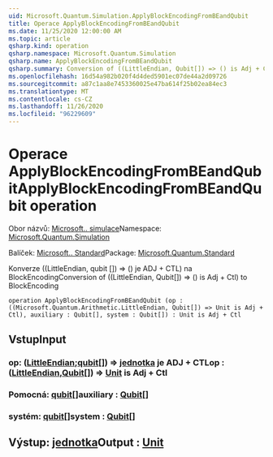 ```yaml
---
uid: Microsoft.Quantum.Simulation.ApplyBlockEncodingFromBEandQubit
title: Operace ApplyBlockEncodingFromBEandQubit
ms.date: 11/25/2020 12:00:00 AM
ms.topic: article
qsharp.kind: operation
qsharp.namespace: Microsoft.Quantum.Simulation
qsharp.name: ApplyBlockEncodingFromBEandQubit
qsharp.summary: Conversion of ((LittleEndian, Qubit[]) => () is Adj + Ctl) to BlockEncoding
ms.openlocfilehash: 16d54a982b020f4d4ded5901ec07de44a2d09726
ms.sourcegitcommit: a87c1aa8e7453360025e47ba614f25b02ea84ec3
ms.translationtype: MT
ms.contentlocale: cs-CZ
ms.lasthandoff: 11/26/2020
ms.locfileid: "96229609"
---
```

# <a name="applyblockencodingfrombeandqubit-operation"></a><span data-ttu-id="02344-102">Operace ApplyBlockEncodingFromBEandQubit</span><span class="sxs-lookup"><span data-stu-id="02344-102">ApplyBlockEncodingFromBEandQubit operation</span></span>

<span data-ttu-id="02344-103">Obor názvů: [Microsoft.. simulace](xref:Microsoft.Quantum.Simulation)</span><span class="sxs-lookup"><span data-stu-id="02344-103">Namespace: [Microsoft.Quantum.Simulation](xref:Microsoft.Quantum.Simulation)</span></span>

<span data-ttu-id="02344-104">Balíček: [Microsoft.. Standard](https://nuget.org/packages/Microsoft.Quantum.Standard)</span><span class="sxs-lookup"><span data-stu-id="02344-104">Package: [Microsoft.Quantum.Standard](https://nuget.org/packages/Microsoft.Quantum.Standard)</span></span>


<span data-ttu-id="02344-105">Konverze ((LittleEndian, qubit []) => () je ADJ + CTL) na BlockEncoding</span><span class="sxs-lookup"><span data-stu-id="02344-105">Conversion of ((LittleEndian, Qubit[]) => () is Adj + Ctl) to BlockEncoding</span></span>

```qsharp
operation ApplyBlockEncodingFromBEandQubit (op : ((Microsoft.Quantum.Arithmetic.LittleEndian, Qubit[]) => Unit is Adj + Ctl), auxiliary : Qubit[], system : Qubit[]) : Unit is Adj + Ctl
```


## <a name="input"></a><span data-ttu-id="02344-106">Vstup</span><span class="sxs-lookup"><span data-stu-id="02344-106">Input</span></span>

### <a name="op--littleendianqubit--unit--is-adj--ctl"></a><span data-ttu-id="02344-107">op: ([LittleEndian](xref:Microsoft.Quantum.Arithmetic.LittleEndian);[qubit](xref:microsoft.quantum.lang-ref.qubit)[]) => [jednotka](xref:microsoft.quantum.lang-ref.unit)  je ADJ + CTL</span><span class="sxs-lookup"><span data-stu-id="02344-107">op : ([LittleEndian](xref:Microsoft.Quantum.Arithmetic.LittleEndian),[Qubit](xref:microsoft.quantum.lang-ref.qubit)[]) => [Unit](xref:microsoft.quantum.lang-ref.unit)  is Adj + Ctl</span></span>




### <a name="auxiliary--qubit"></a><span data-ttu-id="02344-108">Pomocná: [qubit](xref:microsoft.quantum.lang-ref.qubit)[]</span><span class="sxs-lookup"><span data-stu-id="02344-108">auxiliary : [Qubit](xref:microsoft.quantum.lang-ref.qubit)[]</span></span>




### <a name="system--qubit"></a><span data-ttu-id="02344-109">systém: [qubit](xref:microsoft.quantum.lang-ref.qubit)[]</span><span class="sxs-lookup"><span data-stu-id="02344-109">system : [Qubit](xref:microsoft.quantum.lang-ref.qubit)[]</span></span>





## <a name="output--unit"></a><span data-ttu-id="02344-110">Výstup: [jednotka](xref:microsoft.quantum.lang-ref.unit)</span><span class="sxs-lookup"><span data-stu-id="02344-110">Output : [Unit](xref:microsoft.quantum.lang-ref.unit)</span></span>

